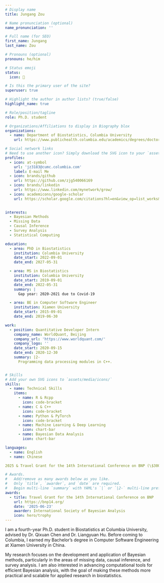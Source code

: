 ```yaml
---
# Display name
title: Jungang Zou

# Name pronunciation (optional)
name_pronunciation: ''

# Full name (for SEO)
first_name: Jungang
last_name: Zou

# Pronouns (optional)
pronouns: he/him

# Status emoji
status:
  icon: 🚀

# Is this the primary user of the site?
superuser: true

# Highlight the author in author lists? (true/false)
highlight_name: true

# Role/position/tagline
role: Ph.D. student

# Organizations/Affiliations to display in Biography blox
organizations:
  - name: Department of Biostatistics, Columbia University
    url: https://www.publichealth.columbia.edu/academics/degrees/doctoral-programs/doctor-philosophy/biostatistics/student-profiles

# Social network links
# Need to use another icon? Simply download the SVG icon to your `assets/media/icons/` folder.
profiles:
  - icon: at-symbol
    url: 'jz3183@cumc.columbia.com'
    label: E-mail Me
  - icon: brands/github
    url: https://github.com/zjg540066169
  - icon: brands/linkedin
    url: https://www.linkedin.com/mynetwork/grow/
  - icon: academicons/google-scholar
    url: https://scholar.google.com/citations?hl=en&view_op=list_works&gmla=AH8HC4yT2BveUW_G_2oAZHHcZDxrrfCIu7gCgMb0nmnOs1_w-EqbmsiU_zpfSmm7Fal5eVbLGEO-_gvm4e91Hw&user=rhESlrQAAAAJ

    
interests:
  - Bayesian Methods
  - Missing Data
  - Causal Inference
  - Survey Analysis
  - Statistical Computing

education:
  - area: PhD in Biostatistics
    institution: Columbia University
    date_start: 2022-09-01
    date_end: 2027-05-31

  - area: MS in Biostatistics
    institution: Columbia University
    date_start: 2019-09-01
    date_end: 2022-05-31
    summary: |
      Gap year: 2020-2021 due to Covid-19

  - area: BE in Computer Software Engineer
    institution: Xiamen University
    date_start: 2015-09-01
    date_end: 2019-06-30

work:
  - position: Quantitative Developer Intern
    company_name: WorldQuant, Beijing
    company_url: 'https://www.worldquant.com/'
    company_logo: ''
    date_start: 2020-09-15
    date_end: 2020-12-30
    summary: |2-
      Programming data processing modules in C++.


# Skills
# Add your own SVG icons to `assets/media/icons/`
skills:
  - name: Technical Skills
    items:
      - name: R & Rcpp
        icon: code-bracket
      - name: C & C++
        icon: code-bracket
      - name: Python & PyTorch
        icon: code-bracket
      - name: Machine Learning & Deep Learning
        icon: chart-bar
      - name: Bayesian Data Analysis
        icon: chart-bar

languages:
  - name: English
  - name: Chinese

2025 & Travel Grant for the 14th International Conference on BNP (\$300)

# Awards.
#   Add/remove as many awards below as you like.
#   Only `title`, `awarder`, and `date` are required.
#   Begin multi-line `summary` with YAML's `|` or `|2-` multi-line prefix and indent 2 spaces below.
awards:
  - title: Travel Grant for the 14th International Conference on BNP
    url: https://bnp14.org/
    date: '2025-06-23'
    awarder: International Society of Bayesian Analysis
    icon: hero/trophy
---
```


I am a fourth-year Ph.D. student in Biostatistics at Columbia University, advised by Dr. Qixuan Chen and Dr. Liangyuan Hu. Before coming to Columbia, I earned my Bachelor’s degree in Computer Software Engineering at Xiamen University in China.

My research focuses on the development and application of Bayesian methods, particularly in the areas of missing data, causal inference, and survey analysis. I am also interested in advancing computational tools for efficient Bayesian analysis, with the goal of making these methods more practical and scalable for applied research in biostatistics.
